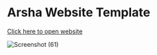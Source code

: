 # Arsha Website Template

[Click here to open website](https://samiansari01.github.io/Arsha/)


![Screenshot (61)](https://github.com/user-attachments/assets/7ef7146f-3c8e-4374-b2e7-fbbc78b7376e)
